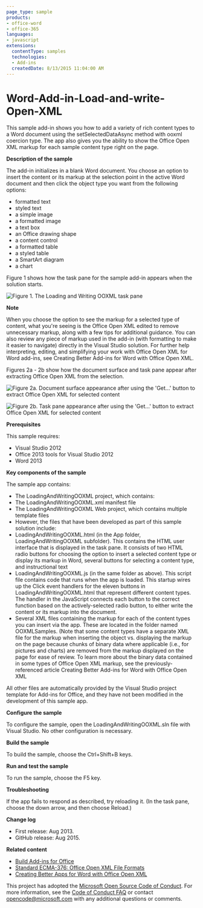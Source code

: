 ```yaml
---
page_type: sample
products:
- office-word
- office-365
languages:
- javascript
extensions:
  contentType: samples
  technologies:
  - Add-ins
  createdDate: 8/13/2015 11:04:00 AM
---
```

# Word-Add-in-Load-and-write-Open-XML
This sample add-in shows you how to add a variety of rich content types to a Word document using the setSelectedDataAsync method with ooxml coercion type. The app also gives you the ability to show the Office Open XML markup for each sample content type right on the page.

**Description of the sample**

The add-in initializes in a blank Word document. You choose an option to insert the content or its markup at the selection point in the active Word document and then click the object type you want from the following options:

* formatted text
* styled text
* a simple image
* a formatted image
* a text box
* an Office drawing shape
* a content control
* a formatted table
* a styled table
* a SmartArt diagram
* a chart

Figure 1 shows how the task pane for the sample add-in appears when the solution starts.

![Figure 1. The Loading and Writing OOXML task pane](/description/9a7aa2da-4f99-4519-8cd1-f341060ff9beimage.png)

**Note**

When you choose the option to see the markup for a selected type of content, what you're seeing is the Office Open XML edited to remove unnecessary markup, along with a few tips for additional guidance. You can also review any piece of markup used in the add-in (with formatting to make it easier to navigate) directly in the Visual Studio solution. For further help interpreting, editing, and simplifying your work with Office Open XML for Word add-ins, see  Creating Better Add-ins for Word with Office Open XML.

Figures 2a - 2b show how the document surface and task pane appear after extracting Office Open XML from the selection.

![Figure 2a. Document surface appearance after using the 'Get…' button to extract Office Open XML for selected content](/description/70dee213-4853-47b2-abcf-55a982abb2c4image.png)

![Figure 2b. Task pane appearance after using the 'Get…' button to extract Office Open XML for selected content](/description/image.png)



**Prerequisites**

This sample requires:

* Visual Studio 2012
* Office 2013 tools for Visual Studio 2012
* Word 2013

**Key components of the sample**

The sample app contains:

* The LoadingAndWritingOOXML project, which contains:
* The LoadingAndWritingOOXML.xml manifest file
* The LoadingAndWritingOOXML Web project, which contains multiple template files
* However, the files that have been developed as part of this sample solution include:
* LoadingAndWritingOOXML.html (in the App folder, LoadingAndWritingOOXML subfolder). This contains the HTML user interface that is displayed in the task pane. It consists of two HTML radio buttons for choosing the option to insert a selected content type or display its markup in Word, several buttons for selecting a content type, and instructional text
* LoadingAndWritingOOXML.js (in the same folder as above). This script file contains code that runs when the app is loaded. This startup wires up the Click event handlers for the eleven buttons in LoadingAndWritingOOXML.html that represent different content types. The handler in the JavaScript connects each button to the correct function based on the actively-selected radio button, to either write the content or its markup into the document.
* Several XML files containing the markup for each of the content types you can insert via the app. These are located in the folder named OOXMLSamples. (Note that some content types have a separate XML file for the markup when inserting the object vs. displaying the markup on the page because chunks of binary data where applicable (i.e., for pictures and charts) are removed from the markup displayed on the page for ease of review. To learn more about the binary data contained in some types of Office Open XML markup, see the previously-referenced article  Creating Better Add-ins for Word with Office Open XML

All other files are automatically provided by the Visual Studio project template for Add-ins for Office, and they have not been modified in the development of this sample app.

**Configure the sample**

To configure the sample, open the LoadingAndWritingOOXML.sln file with Visual Studio. No other configuration is necessary.

**Build the sample**

To build the sample, choose the Ctrl+Shift+B keys.

**Run and test the sample**

To run the sample, choose the F5 key.

**Troubleshooting**

If the app fails to respond as described, try reloading it. (In the task pane, choose the down arrow, and then choose Reload.)

**Change log**

* First release: Aug 2013.
* GitHub release: Aug 2015.

**Related content**

* [Build Add-ins for Office](http://msdn.microsoft.com/en-us/library/office/jj220060.aspx)
* [Standard ECMA-376: Office Open XML File Formats](http://www.ecma-international.org/publications/standards/Ecma-376.htm)
* [Creating Better Apps for Word with Office Open XML](http://msdn.microsoft.com/EN-US/library/office/apps/dn423225.aspx)

 


This project has adopted the [Microsoft Open Source Code of Conduct](https://opensource.microsoft.com/codeofconduct/). For more information, see the [Code of Conduct FAQ](https://opensource.microsoft.com/codeofconduct/faq/) or contact [opencode@microsoft.com](mailto:opencode@microsoft.com) with any additional questions or comments.
